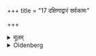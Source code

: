 +++
title = "17 दक्षिणाद्वारं सर्वकामः"

+++

<details><summary>मूलम्</summary>

दक्षिणाद्वारं सर्वकामः १७
</details>

<details><summary>Oldenberg</summary>

17. One who is desirous of all (those things), (should build it) with its door to the south.
</details>

